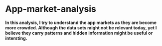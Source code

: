 # App-market-analysis

**In this analysis, I try to understand the app markets 
as they are become more crowded.
Although the data sets might not be relevant today, 
yet I believe they carry patterns
and hidden information might be useful or intersting.**
